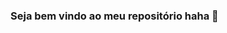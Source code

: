 ### Seja bem vindo ao meu repositório haha 👋

<!--
**ciceroduvall23/ciceroduvall23** is a ✨ _special_ ✨ repository because its `README.md` (this file) appears on your GitHub profile.

Here are some ideas to get you started:

- 🔭 Atualmente trabalho como front-end
- 🌱 Estudando React/JavaScript ...


